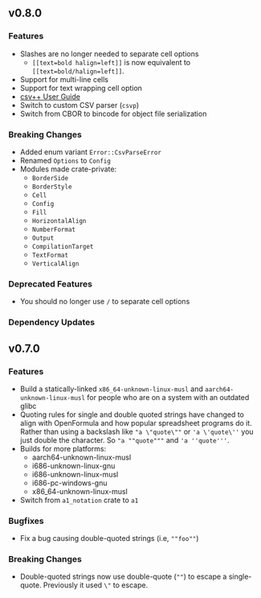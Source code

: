 ## v0.8.0

### Features

* Slashes are no longer needed to separate cell options
    - `[[text=bold halign=left]]` is now equivalent to `[[text=bold/halign=left]]`.
* Support for multi-line cells
* Support for text wrapping cell option
* [csv++ User Guide](https://patrickomatic.github.io/csv-plus-plus/)
* Switch to custom CSV parser (`csvp`)
* Switch from CBOR to bincode for object file serialization

### **Breaking Changes**

* Added enum variant `Error::CsvParseError`
* Renamed `Options` to `Config`
* Modules made crate-private:
    - `BorderSide`
    - `BorderStyle`
    - `Cell`
    - `Config`
    - `Fill`
    - `HorizontalAlign`
    - `NumberFormat`
    - `Output`
    - `CompilationTarget`
    - `TextFormat`
    - `VerticalAlign`

### Deprecated Features

* You should no longer use `/` to separate cell options

### Dependency Updates


## v0.7.0

### Features

* Build a statically-linked `x86_64-unknown-linux-musl` and `aarch64-unknown-linux-musl` for people
  who are on a system with an outdated glibc
* Quoting rules for single and double quoted strings have changed to align with OpenFormula and how
  popular spreadsheet programs do it.  Rather than using a backslash like `"a \"quote\""` or 
  `'a \'quote\''` you just double the character.  So `"a ""quote"""` and `'a ''quote'''`.
* Builds for more platforms:
  - aarch64-unknown-linux-musl
  - i686-unknown-linux-gnu
  - i686-unknown-linux-musl
  - i686-pc-windows-gnu
  - x86\_64-unknown-linux-musl
* Switch from `a1_notation` crate to `a1`

### Bugfixes

* Fix a bug causing double-quoted strings (i.e, `""foo""`)

### **Breaking Changes**

* Double-quoted strings now use double-quote (`""`) to escape a single-quote.  Previously it used 
  `\"` to escape.

